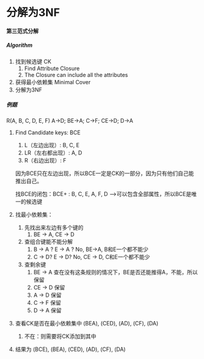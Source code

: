 # 分解为3NF

#### 第三范式分解

##### Algorithm

1. 找到候选键 CK
   1. Find Attribute Closure
   2. The Closure can include all the attributes
2. 获得最小依赖集 Minimal Cover
3. 分解为3NF

##### 例题

R(A, B, C, D, E, F) A->D; BE->A; C->F; CE->D; D->A

1. Find Candidate keys: BCE

   1. L（左边出现）: B, C, E
   2. LR（左右都出现）: A, D
   3. R（右边出现）: F

   因为BCE只在左边出现，所以BCE一定是CK的一部分，因为只有他们自己能推出自己。

   找BCE的闭包：BCE+ : B, C, E, A, F, D	 -->可以包含全部属性，所以BCE是唯一的候选键

2. 找最小依赖集：

   1. 先找出来左边有多个键的
      1. BE -> A, CE -> D
   2. 查组合键能不能分解
      1. B -> A ? E -> A ? No, BE->A, B和E一个都不能少
      2. C -> D? E -> D? No, CE -> D, C和E一个都不能少
   3. 查剩余键
      1. BE -> A 查在没有这条规则的情况下，BE是否还能推得A，不能，所以保留
      2. CE -> D 保留
      3. A -> D 保留
      4. C -> F 保留
      5. D -> A 保留

3. 查看CK是否在最小依赖集中 (BEA), (CED), (AD), (CF), (DA)

   1. 不在：则需要将CK添加到其中

4. 结果为 (BCE), (BEA), (CED), (AD), (CF), (DA)